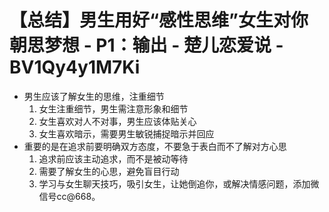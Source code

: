 # 【总结】男生用好“感性思维”女生对你朝思梦想 - P1：输出 - 楚儿恋爱说 - BV1Qy4y1M7Ki

-   男生应该了解女生的思维，注重细节
    1.  女生注重细节，男生需注意形象和细节
    2.  女生喜欢对人不对事，男生应该体贴关心
    3.  女生喜欢暗示，需要男生敏锐捕捉暗示并回应
-   重要的是在追求前要明确双方态度，不要急于表白而不了解对方心思
    1.  追求前应该主动追求，而不是被动等待
    2.  需要了解女生的心思，避免盲目行动
    3.  学习与女生聊天技巧，吸引女生，让她倒追你，或解决情感问题，添加微信号cc@668。